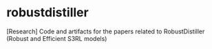 # robustdistiller
[Research] Code and artifacts for the papers related to RobustDistiller (Robust and Efficient S3RL models)
